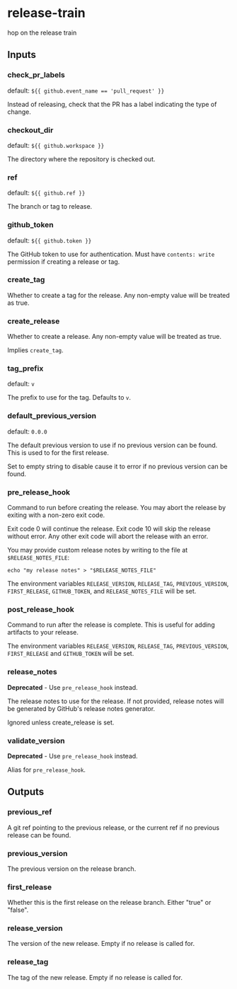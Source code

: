 # release-train

<!--- everything between the next line and the "end action doc" comment is generated by script/generate --->
<!--- start action doc --->

hop on the release train

## Inputs

### check_pr_labels

default: `${{ github.event_name == 'pull_request' }}`

Instead of releasing, check that the PR has a label indicating the type of change.


### checkout_dir

default: `${{ github.workspace }}`

The directory where the repository is checked out.

### ref

default: `${{ github.ref }}`

The branch or tag to release.

### github_token

default: `${{ github.token }}`

The GitHub token to use for authentication. Must have `contents: write` permission if creating a release or tag.


### create_tag

Whether to create a tag for the release. Any non-empty value will be treated as true.

### create_release

Whether to create a release. Any non-empty value will be treated as true.

Implies `create_tag`.


### tag_prefix

default: `v`

The prefix to use for the tag. Defaults to `v`.


### default_previous_version

default: `0.0.0`

The default previous version to use if no previous version can be found. This is used to for the first release.

Set to empty string to disable cause it to error if no previous version can be found.


### pre_release_hook

Command to run before creating the release. You may abort the release by exiting with a non-zero exit code.

Exit code 0 will continue the release. Exit code 10 will skip the release without error. Any other exit code will
abort the release with an error.

You may provide custom release notes by writing to the file at `$RELEASE_NOTES_FILE`:
```
echo "my release notes" > "$RELEASE_NOTES_FILE"
```

The environment variables `RELEASE_VERSION`, `RELEASE_TAG`, `PREVIOUS_VERSION`, `FIRST_RELEASE`, `GITHUB_TOKEN`,
and `RELEASE_NOTES_FILE` will be set.


### post_release_hook

Command to run after the release is complete. This is useful for adding artifacts to your release.

The environment variables `RELEASE_VERSION`, `RELEASE_TAG`, `PREVIOUS_VERSION`, `FIRST_RELEASE` and `GITHUB_TOKEN` 
will be set.


### release_notes

__Deprecated__ - Use `pre_release_hook` instead.

The release notes to use for the release. If not provided, release notes will be generated by GitHub's release
notes generator.

Ignored unless create_release is set.


### validate_version

__Deprecated__ - Use `pre_release_hook` instead.

Alias for `pre_release_hook`.

## Outputs

### previous_ref

A git ref pointing to the previous release, or the current ref if no previous release can be found.


### previous_version

The previous version on the release branch.


### first_release

Whether this is the first release on the release branch. Either "true" or "false".


### release_version

The version of the new release. Empty if no release is called for.


### release_tag

The tag of the new release. Empty if no release is called for.
<!--- end action doc --->
